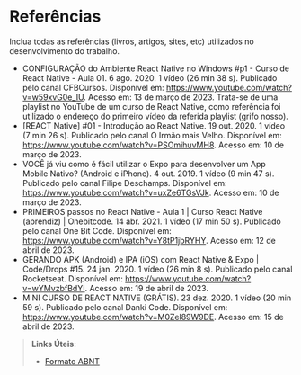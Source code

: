 # Referências

Inclua todas as referências (livros, artigos, sites, etc) utilizados no desenvolvimento do trabalho.

- CONFIGURAÇÃO do Ambiente React Native no Windows #p1 - Curso de React Native - Aula 01. 6 ago. 2020. 1 vídeo (26 min 38 s). Publicado pelo canal CFBCursos. Disponível em: https://www.youtube.com/watch?v=w59xvG0e_IU. Acesso em: 13 de março de 2023. Trata-se de uma playlist no YouTube de um curso de React Native, como referência foi utilizado o endereço do primeiro vídeo da referida playlist (grifo nosso).
- [REACT Native] #01 - Introdução ao React Native. 19 out. 2020. 1 vídeo (7 min 26 s). Publicado pelo canal O Irmão mais Velho. Disponível em: https://www.youtube.com/watch?v=PSOmihuvMH8. Acesso em: 10 de março de 2023.
- VOCÊ já viu como é fácil utilizar o Expo para desenvolver um App Mobile Nativo? (Android e iPhone). 4 out. 2019. 1 vídeo (9 min 47 s). Publicado pelo canal Filipe Deschamps. Disponível em: https://www.youtube.com/watch?v=uxZe6TGsVJk. Acesso em: 10 de março de 2023.
- PRIMEIROS passos no React Native - Aula 1 | Curso React Native (aprendiz) | Onebitcode. 14 abr. 2021. 1 vídeo (17 min 50 s). Publicado pelo canal One Bit Code. Disponível em: https://www.youtube.com/watch?v=Y8tP1jbRYHY. Acesso em: 12 de abril de 2023.
- GERANDO APK (Android) e IPA (iOS) com React Native & Expo | Code/Drops #15. 24 jan. 2020. 1 vídeo (26 min 8 s). Publicado pelo canal Rocketseat. Disponível em: https://www.youtube.com/watch?v=wYMvzbfBdYI. Acesso em: 19 de abril de 2023.
- MINI CURSO DE REACT NATIVE (GRÁTIS). 23 dez. 2020. 1 vídeo (20 min 59 s). Publicado pelo canal Danki Code. Disponível em: https://www.youtube.com/watch?v=M0Zel89W9DE. Acesso em: 15 de abril de 2023.

> **Links Úteis**:
> - [Formato ABNT](https://www.normastecnicas.com/abnt/trabalhos-academicos/referencias/)

